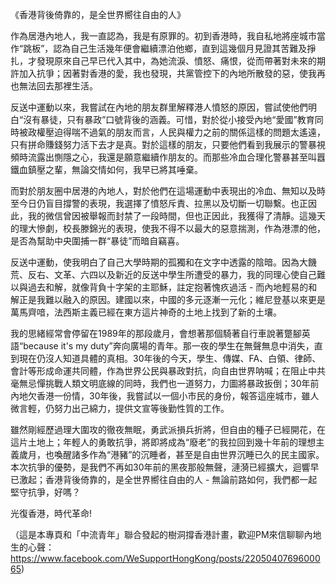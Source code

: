 《香港背後倚靠的，是全世界嚮往自由的人》

作為居港內地人，我一直認為，我是有原罪的。初到香港時，我自私地將座城市當作“跳板”，認為自己生活幾年便會繼續漂泊他鄉，直到這幾個月見證其苦難及掙扎，才發現原來自己早已代入其中，為她流淚、憤怒、痛恨，從而帶著對未來的期許加入抗爭；因著對香港的愛，我也發現，共黨管控下的內地所散發的惡，使我再也無法回去那裡生活。

反送中運動以來，我嘗試在內地的朋友群里解釋港人憤怒的原因，嘗試使他們明白“沒有暴徒，只有暴政”口號背後的涵義。可惜，對於從小接受內地“愛國”教育同時被政權壓迫得喘不過氣的朋友而言，人民與權力之前的關係這樣的問題太遙遠，只有拼命賺錢努力活下去才是真。對於這樣的朋友，只要他們看到我展示的警暴視頻時流露出惻隱之心，我還是願意繼續作朋友的。而那些冷血合理化警暴甚至叫囂鐵血鎮壓之輩，無論交情如何，我早已將其唾棄。

而對於朋友圈中居港的內地人，對於他們在這場運動中表現出的冷血、無知以及時至今日仍盲目撐警的表現，我選擇了憤怒斥責、拉黑以及切斷一切聯繫。也正因此，我的微信曾因被舉報而封禁了一段時間，但也正因此，我獲得了清靜。這幾天的理大慘劇，校長滕錦光的表現，使我不得不以最大的惡意揣測，作為港漂的他，是否為幫助中央圍捕一群“暴徒”而暗自竊喜。

反送中運動，使我明白了自己大學時期的孤獨和在文字中透露的陰暗。因為大饑荒、反右、文革、六四以及新近的反送中學生所遭受的暴力，我的同理心使自己難以與過去和解，就像背負十字架的主耶穌，註定抱著愧疚過活 - 而內地輕易的和解正是我難以融入的原因。建國以來，中國的多元逐漸一元化；維尼登基以來更是萬馬齊喑，法西斯主義已經在東方這片神奇的土地上找到了新的土壤。

我的思緒經常會停留在1989年的那段歲月，會想著那個騎著自行車說著蹩腳英語“because it's my duty”奔向廣場的青年。那一夜的學生在無聲無息中消失，直到現在仍沒人知道具體的真相。30年後的今天，學生、傳媒、FA、白領、律師、會計等形成命運共同體，作為世界公民與暴政對抗，向自由世界呐喊；在阻止中共毫無忌憚挑戰人類文明底線的同時，我們也一道努力，力圖將暴政扳倒；30年前內地欠香港一份情，30年後，我嘗試以一個小市民的身份，報答這座城市，雖人微言輕，仍努力出己綿力，提供文宣等後勤性質的工作。

雖然剛經歷過理大圍攻的徹夜無眠，勇武派損兵折將，但自由的種子已經開花，在這片土地上；年輕人的勇敢抗爭，將即將成為“廢老”的我拉回到幾十年前的理想主義歲月，也喚醒諸多作為“港豬”的沉睡者，甚至是自由世界沉睡已久的民主國家。本次抗爭的優勢，是我們不再如30年前的黑夜那般無聲，漣漪已經擴大，迴響早已激起；香港背後倚靠的，是全世界嚮往自由的人 - 無論前路如何，我們都一起堅守抗爭，好嗎？

光復香港，時代革命!

（這是本專頁和「中流青年」聯合發起的樹洞撐香港計畫，歡迎PM來信聊聊內地生的心聲：https://www.facebook.com/WeSupportHongKong/posts/2205040769600065)